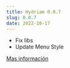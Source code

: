 ```yaml
---
title: Hydriam 0.0.7
slug: 0.0.7
date: 2022-10-17
---
```


- Fix libs
- Update Menu Style

[Mas información](https://github.com/Vasak-OS/hydriam/compare/0.0.6...0.0.7)

